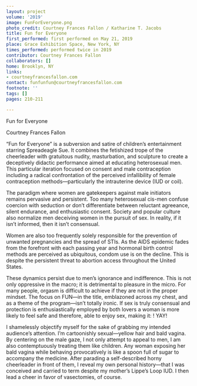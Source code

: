 ```yaml
---
layout: project
volume: '2019'
image: FunForEveryone.png
photo_credit: Courtney Frances Fallon / Katharine T. Jacobs
title: Fun for Everyone
first_performed: first performed on May 21, 2019
place: Grace Exhibition Space, New York, NY
times_performed: performed twice in 2019
contributor: Courtney Frances Fallon
collaborators: []
home: Brooklyn, NY
links:
- courtneyfrancesfallon.com
contact: funfunfun@courtneyfrancesfallon.com
footnote: ''
tags: []
pages: 210-211

---
```


Fun for Everyone

Courtney Frances Fallon

“Fun for Everyone” is a subversion and satire of children’s entertainment starring Spreadeagle Sue. It combines the fetishized trope of the cheerleader with gratuitous nudity, masturbation, and sculpture to create a deceptively didactic performance aimed at educating heterosexual men. This particular iteration focused on consent and male contraception including a radical confrontation of the perceived infallibility of female contraception methods—particularly the intrauterine device (IUD or coil).

The paradigm where women are gatekeepers against male initiators remains pervasive and persistent. Too many heterosexual cis-men confuse coercion with seduction or don’t differentiate between reluctant agreeance, silent endurance, and enthusiastic consent. Society and popular culture also normalize men deceiving women in the pursuit of sex. In reality, if it isn’t informed, then it isn’t consensual.

Women are also too frequently solely responsible for the prevention of unwanted pregnancies and the spread of STIs. As the AIDS epidemic fades from the forefront with each passing year and hormonal birth control methods are perceived as ubiquitous, condom use is on the decline. This is despite the persistent threat to abortion access throughout the United States.

These dynamics persist due to men’s ignorance and indifference. This is not only oppressive in the macro; it is detrimental to pleasure in the micro. For many people, orgasm is difficult to achieve if they are not in the proper mindset. The focus on FUN—in the title, emblazoned across my chest, and as a theme of the program—isn’t totally ironic. If sex is truly consensual and protection is enthusiastically employed by both lovers a woman is more likely to feel safe and therefore, able to enjoy sex, making it: ! YAY!

I shamelessly objectify myself for the sake of grabbing my intended audience’s attention. I’m cartoonishly sexual—yellow hair and bald vagina. By centering on the male gaze, I not only attempt to appeal to men, I am also contemptuously treating them like children. Any woman exposing her bald vagina while behaving provocatively is like a spoon full of sugar to accompany the medicine. After parading a self-described horny cheerleader in front of them, I reveal my own personal history—that I was conceived and carried to term despite my mother’s Lippe’s Loop IUD. I then lead a cheer in favor of vasectomies, of course.
